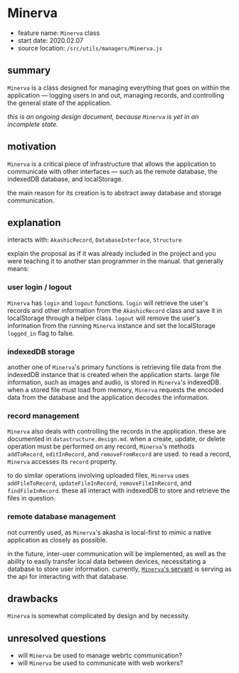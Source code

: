 # Minerva

-   feature name: `Minerva` class
-   start date: 2020.02.07
-   source location: `/src/utils/managers/Minerva.js`

## summary

`Minerva` is a class designed for managing everything that goes on within the application &mdash; logging users in and out, managing records, and controlling the general state of the application.

*this is an ongoing design document, because `Minerva` is yet in an incomplete state.*

## motivation

`Minerva` is a critical piece of infrastructure that allows the application to communicate with other interfaces &mdash; such as the remote database, the indexedDB database, and localStorage.

the main reason for its creation is to abstract away database and storage communication.

## explanation

interacts with: `AkashicRecord`, `DatabaseInterface`, `Structure`

explain the proposal as if it was already included in the project and you were teaching it to another stan programmer in the manual. that generally means:

### user login / logout

`Minerva` has `login` and `logout` functions. `login` will retrieve the user's records and other information from the `AkashicRecord` class and save it in localStorage through a helper class. `logout` will remove the user's information from the running `Minerva` instance and set the localStorage `logged_in` flag to false.

### indexedDB storage

another one of `Minerva`'s primary functions is retrieving file data from the indexedDB instance that is created when the application starts. large file information, such as images and audio, is stored in `Minerva`'s indexedDB. when a stored file must load from memory, `Minerva` requests the encoded data from the database and the application decodes the information.

### record management

`Minerva` also deals with controlling the records in the application. these are documented in `datastructure.design.md`. when a create, update, or delete operation must be performed on any record, `Minerva`'s methods `addToRecord`, `editInRecord`, and `removeFromRecord` are used. to read a record, `Minerva` accesses its `record` property.

to do similar operations involving uploaded files, `Minerva` uses `addFileToRecord`, `updateFileInRecord`, `removeFileInRecord`, and `findFileInRecord`. these all interact with indexedDB to store and retrieve the files in question.

### remote database management

not currently used, as `Minerva`'s akasha is local-first to mimic a native application as closely as possible.

in the future, inter-user communication will be implemented, as well as the ability to easily transfer local data between devices, necessitating a database to store user information. currently, [`Minerva`'s servant](https://github.com/jpegzilla/`Minerva`-servant) is serving as the api for interacting with that database.  

## drawbacks

`Minerva` is somewhat complicated by design and by necessity.

## unresolved questions

-   will `Minerva` be used to manage webrtc communication?
-   will `Minerva` be used to communicate with web workers?
